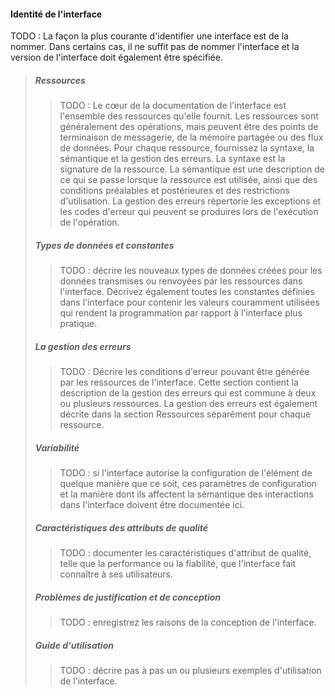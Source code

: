 #### Identité de l'interface
TODO : La façon la plus courante d'identifier une interface est de la nommer. Dans certains cas, il ne suffit pas de nommer l'interface et la version de l'interface doit également être spécifiée.
>##### Ressources
>>TODO : Le cœur de la documentation de l'interface est l'ensemble des ressources qu'elle fournit. Les ressources sont généralement des opérations, mais peuvent être des points de terminaison de messagerie, de la mémoire partagée ou des flux de données. Pour chaque ressource, fournissez la syntaxe, la sémantique et la gestion des erreurs. La syntaxe est la signature de la ressource. La sémantique est une description de ce qui se passe lorsque la ressource est utilisée, ainsi que des conditions préalables et postérieures et des restrictions d'utilisation. La gestion des erreurs répertorie les exceptions et les codes d'erreur qui peuvent se produires lors de l'exécution de l'opération.
>##### Types de données et constantes
>>TODO : décrire les nouveaux types de données créées pour les données transmises ou renvoyées par les ressources dans l'interface. Décrivez également toutes les constantes définies dans l'interface pour contenir les valeurs couramment utilisées qui rendent la programmation par rapport à l'interface plus pratique.
>##### La gestion des erreurs
>>TODO : Décrire les conditions d'erreur pouvant être générée par les ressources de l'interface. Cette section contient la description de la gestion des erreurs qui est commune à deux ou plusieurs ressources. La gestion des erreurs est également décrite dans la section Ressources séparément pour chaque ressource.
>##### Variabilité
>>TODO : si l'interface autorise la configuration de l'élément de quelque manière que ce soit, ces paramètres de configuration et la manière dont ils affectent la sémantique des interactions dans l'interface doivent être documentée ici.
>##### Caractéristiques des attributs de qualité
>>TODO : documenter les caractéristiques d'attribut de qualité, telle que la performance ou la fiabilité, que l'interface fait connaître à ses utilisateurs.
>##### Problèmes de justification et de conception
>>TODO : enregistrez les raisons de la conception de l'interface.
>##### Guide d'utilisation
>>TODO : décrire pas à pas un ou plusieurs exemples d'utilisation de l'interface.